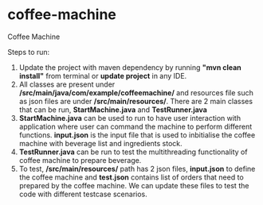 # coffee-machine
Coffee Machine

Steps to run:
1. Update the project with maven dependency by running **"mvn clean install"** from
  terminal or **update project** in any IDE.
2. All classes are present under **/src/main/java/com/example/coffeemachine/** and resources
  file such as json files are under **/src/main/resources/**. There are 2 main classes
  that can be run, **StartMachine.java** and **TestRunner.java**
3. **StartMachine.java** can be used to run to have user interaction with application
  where user can command the machine to perform different functions. **input.json**
  is the input file that is used to inbitialise the coffee machine with beverage list
  and ingredients stock.
4. **TestRunner.java** can be run to test the multithreading functionality of coffee machine
  to prepare beverage.
5. To test, **/src/main/resources/** path has 2 json files, **input.json** to define the
  coffee machine and **test.json** contains list of orders that need to prepared by
  the coffee machine. We can update these files to test the code with different
  testcase scenarios.
